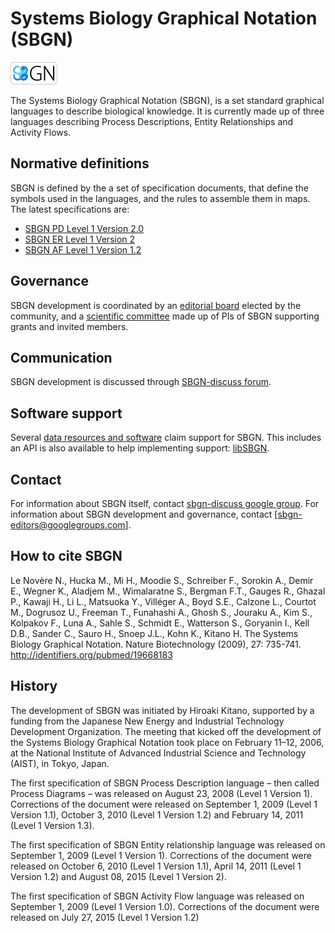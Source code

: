 # Systems Biology Graphical Notation (SBGN)

![SBGN logo](./files/sbgn.png) 

The Systems Biology Graphical Notation (SBGN), is a set standard graphical languages to describe biological knowledge. It is currently made up of three languages describing Process Descriptions, Entity Relationships and Activity Flows.

## Normative definitions
SBGN is defined by the a set of specification documents, that define the symbols used in the languages, and the rules to assemble them in maps. The latest specifications are:

* [SBGN PD Level 1 Version 2.0](http://identifier.org/combine.specifications/sbgn.pd.level-1.version-2.0)
* [SBGN ER Level 1 Version 2](http://identifier.org/combine.specifications/sbgn.er.level-1.version-2)
* [SBGN AF Level 1 Version 1.2](http://identifier.org/combine.specifications/sbgn.af.level-1.version-1.2)

## Governance
SBGN development is coordinated by an [editorial board](https://sbgn.github.io/about#sbgn-editors) elected by the community, and a [scientific committee](https://sbgn.github.io/about#sbgn-scientific-committee) made up of PIs of SBGN supporting grants and invited members.

## Communication
SBGN development is discussed through [SBGN-discuss forum](https://groups.google.com/forum/#!forum/sbgn-discuss).

## Software support
Several [data resources and software](https://sbgn.github.io/software) claim support for SBGN. This includes an API is also available to help implementing support: [libSBGN](https://github.com/sbgn/sbgn/wiki/LibSBGN).

## Contact
For information about SBGN itself, contact [sbgn-discuss google group](https://groups.google.com/forum/#!forum/sbgn-discuss). For information about SBGN development and governance, contact [sbgn-editors@googlegroups.com].

## How to cite SBGN
Le Novère N., Hucka M., Mi H., Moodie S., Schreiber F., Sorokin A., Demir E., Wegner K., Aladjem M., Wimalaratne S., Bergman F.T., Gauges R., Ghazal P., Kawaji H., Li L., Matsuoka Y., Villéger A., Boyd S.E., Calzone L., Courtot M., Dogrusoz U., Freeman T., Funahashi A., Ghosh S., Jouraku A., Kim S., Kolpakov F., Luna A., Sahle S., Schmidt E., Watterson S., Goryanin I., Kell D.B., Sander C., Sauro H., Snoep J.L., Kohn K., Kitano H. The Systems Biology Graphical Notation. Nature Biotechnology (2009), 27: 735-741. http://identifiers.org/pubmed/19668183

## History
The development of SBGN was initiated by Hiroaki Kitano, supported by a funding from the Japanese New Energy and Industrial Technology Development Organization. The meeting that kicked off the development of the Systems Biology Graphical Notation took place on February 11–12, 2006, at the National Institute of Advanced Industrial Science and Technology (AIST), in Tokyo, Japan.

The first specification of SBGN Process Description language – then called Process Diagrams – was released on August 23, 2008 (Level 1 Version 1). Corrections of the document were released on September 1, 2009 (Level 1 Version 1.1), October 3, 2010 (Level 1 Version 1.2) and February 14, 2011 (Level 1 Version 1.3).

The first specification of SBGN Entity relationship language was released on September 1, 2009 (Level 1 Version 1). Corrections of the document were released on October 6, 2010 (Level 1 Version 1.1), April 14, 2011 (Level 1 Version 1.2) and August 08, 2015 (Level 1 Version 2).

The first specification of SBGN Activity Flow language was released on September 1, 2009 (Level 1 Version 1.0). Corrections of the document were released on July 27, 2015 (Level 1 Version 1.2)